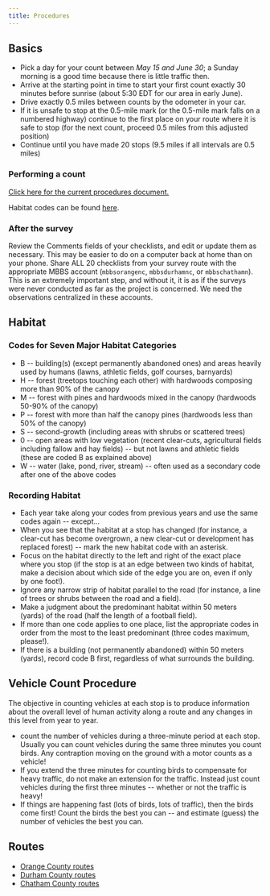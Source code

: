 ```yaml
---
title: Procedures
---
```


## Basics

* Pick a day for your count between *May 15 and June 30*; a Sunday morning is a good time because there is little traffic then.
* Arrive at the starting point in time to start your first count exactly 30 minutes before sunrise (about 5:30 EDT for our area in early June).
* Drive exactly 0.5 miles between counts by the odometer in your car.
* If it is unsafe to stop at the 0.5-mile mark (or the 0.5-mile mark falls on a numbered highway) continue to the first place on your route where it is safe to stop (for the next count, proceed 0.5 miles from this adjusted position)
* Continue until you have made 20 stops (9.5 miles if all intervals are 0.5 miles)

### Performing a count

[Click here for the current procedures document.](https://docs.google.com/document/d/1hBYRPsgAWblQkQFa4p4UEfWrtI0dr_kYohRqAgIy1DQ/edit)

Habitat codes can be found [here](#habitat).

### After the survey

Review the Comments fields of your checklists, and edit or update them as necessary. This may be easier to do on a computer back at home than on your phone. Share ALL 20 checklists from your survey route with the appropriate MBBS account (`mbbsorangenc`, `mbbsdurhamnc`, or `mbbschathamn`). This is an extremely important step, and without it, it is as if the surveys were never conducted as far as the project is concerned. We need the observations centralized in these accounts.

## Habitat

### Codes for Seven Major Habitat Categories

* B -- building(s) (except permanently abandoned ones) and areas heavily used by humans (lawns, athletic fields, golf courses, barnyards)
* H -- forest (treetops touching each other) with hardwoods composing more than 90% of the canopy
* M -- forest with pines and hardwoods mixed in the canopy (hardwoods 50-90% of the canopy)
* P -- forest with more than half the canopy pines (hardwoods less than 50% of the canopy)
* S -- second-growth (including areas with shrubs or scattered trees)
* 0 -- open areas with low vegetation (recent clear-cuts, agricultural fields including fallow and hay fields) -- but not lawns and athletic fields (these are coded B as explained above)
* W -- water (lake, pond, river, stream) -- often used as a secondary code after one of the above codes

### Recording Habitat

* Each year take along your codes from previous years and use the same codes again -- except...
* When you see that the habitat at a stop has changed (for instance, a clear-cut has become overgrown, a new clear-cut or development has replaced forest) -- mark the new habitat code with an asterisk.
* Focus on the habitat directly to the left and right of the exact place where you stop (if the stop is at an edge between two kinds of habitat, make a decision about which side of the edge you are on, even if only by one foot!).
* Ignore any narrow strip of habitat parallel to the road (for instance, a line of trees or shrubs between the road and a field).
* Make a judgment about the predominant habitat within 50 meters (yards) of the road (half the length of a football field).
* If more than one code applies to one place, list the appropriate codes in order from the most to the least predominant (three codes maximum, please!).
* If there is a building (not permanently abandoned) within 50 meters (yards), record code B first, regardless of what surrounds the building.

## Vehicle Count Procedure

The objective in counting vehicles at each stop is to produce information about the overall level of human activity along a route and any changes in this level from year to year.

* count the number of vehicles during a three-minute period at each stop. Usually you can count vehicles during the same three minutes you count birds. Any contraption moving on the ground with a motor counts as a vehicle!
* If you extend the three minutes for counting birds to compensate for heavy traffic, do not make an extension for the traffic. Instead just count vehicles during the first three minutes -- whether or not the traffic is heavy!
* If things are happening fast (lots of birds, lots of traffic), then the birds come first!   Count the birds the best you can -- and estimate (guess) the number of vehicles the best you can.

## Routes

* [Orange County routes](routes/orange-county.html)
* [Durham County routes](routes/durham-county.html)
* [Chatham County routes](routes/chatham-county.html)
